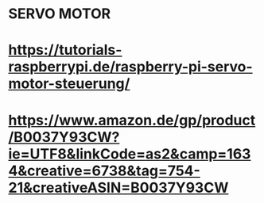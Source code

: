 
 # SERVO MOTOR
# https://tutorials-raspberrypi.de/raspberry-pi-servo-motor-steuerung/
# https://www.amazon.de/gp/product/B0037Y93CW?ie=UTF8&linkCode=as2&camp=1634&creative=6738&tag=754-21&creativeASIN=B0037Y93CW


